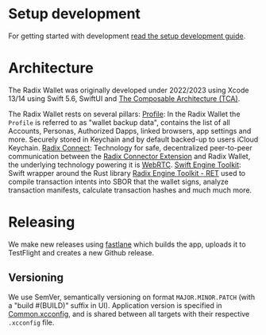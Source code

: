 # Setup development
For getting started with development [read the setup development guide](./SETUP_DEV.md).

# Architecture
The Radix Wallet was originally developed under 2022/2023 using Xcode 13/14 using Swift 5.6, SwiftUI and [The Composable Architecture (TCA)][tca].

The Radix Wallet rests on several pillars:
[Profile](./Sources/Profile): In the Radix Wallet the `Profile` is referred to as "wallet backup data", contains the list of all Accounts, Personas, Authorized Dapps, linked browsers, app settings and more. Securely stored in Keychain and by default backed-up to users iCloud Keychain.
[Radix Connect](./Sources/RadixConnect): Technology for safe, decentralized peer-to-peer communication between the [Radix Connector Extension][ce] and Radix Wallet, the underlying technology powering it is [WebRTC][webrtc].
[Swift Engine Toolkit][set]: Swift wrapper around the Rust library [Radix Engine Toolkit - RET][ret] used to compile transaction intents into SBOR that the wallet signs, analyze transaction manifests, calculate transaction hashes and much much more.


# Releasing
We make new releases using [fastlane][fastlane] which builds the app, uploads it to TestFlight and creates a new Github release.

## Versioning
We use SemVer, semantically versioning on format `MAJOR.MINOR.PATCH` (with a "build #\(BUILD)" suffix in UI).
Application version is specified in [Common.xcconfig](App/Config/Common.xcconfig), and is shared between all targets with their respective `.xcconfig` file.

[tca]: https://github.com/pointfreeco/swift-composable-architecture
[isowords]: https://github.com/pointfreeco/isowords
[ret]: https://github.com/radixdlt/radix-engine-toolkit
[set]: https://github.com/radixdlt/swift-engine-toolkit
[ce]: https://github.com/radixdlt/connector-extension
[fastlane]: https://docs.fastlane.tools/
[webrtc]: https://webrtc.org/